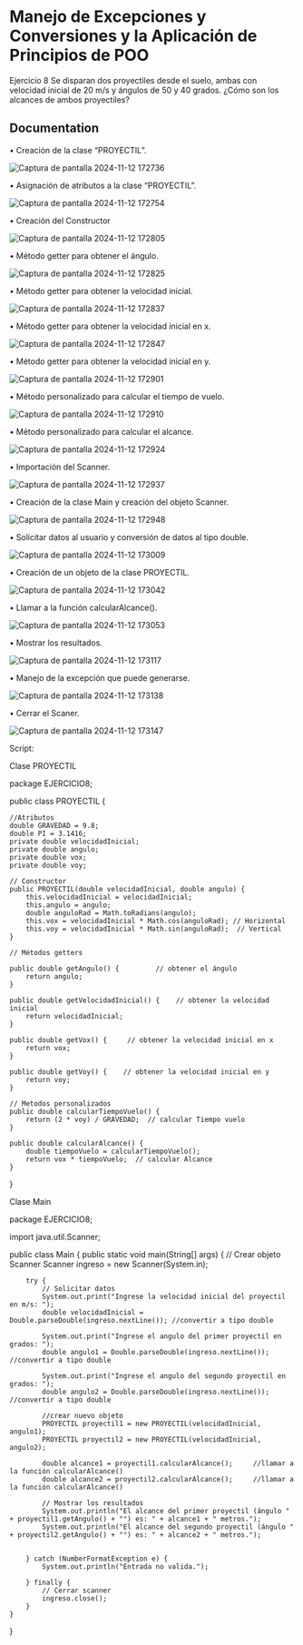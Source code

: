 
# Manejo de Excepciones y Conversiones y la Aplicación de Principios de POO 

Ejercicio 8
Se disparan dos proyectiles desde el suelo, ambas con velocidad inicial de 20 m/s y ángulos de 50 y 40 grados. ¿Cómo son los alcances de ambos proyectiles?



## Documentation




•	Creación de la clase “PROYECTIL”.

![Captura de pantalla 2024-11-12 172736](https://github.com/user-attachments/assets/bec38561-ca48-47d4-9872-1f960c432e0c)
 
•	Asignación de atributos a la clase “PROYECTIL”.
 
![Captura de pantalla 2024-11-12 172754](https://github.com/user-attachments/assets/ffd0282c-ee0c-405c-9640-84e7c1174aa9)

•	Creación del Constructor
 
![Captura de pantalla 2024-11-12 172805](https://github.com/user-attachments/assets/5044af13-24e5-4e11-9ca7-e00d76a8f840)

•	Método getter para obtener el ángulo.

![Captura de pantalla 2024-11-12 172825](https://github.com/user-attachments/assets/c4f52c57-fe08-461e-9ca8-5d358ea9b114)

•	Método getter para obtener la velocidad inicial.

![Captura de pantalla 2024-11-12 172837](https://github.com/user-attachments/assets/decf6772-96b6-4f12-a5b0-d7dd3f728bd2)

•	Método getter para obtener la velocidad inicial en x.

![Captura de pantalla 2024-11-12 172847](https://github.com/user-attachments/assets/ef16fc21-4b46-474b-9490-1a3558fefac2)

•	Método getter para obtener la velocidad inicial en y.

![Captura de pantalla 2024-11-12 172901](https://github.com/user-attachments/assets/c5d14b24-fea2-4788-9100-5310748e3a95)

•	Método personalizado para calcular el tiempo de vuelo.

![Captura de pantalla 2024-11-12 172910](https://github.com/user-attachments/assets/7fa5c662-4cf0-4504-94f0-83bd8494b11b)

•	Método personalizado para calcular el alcance.
 
![Captura de pantalla 2024-11-12 172924](https://github.com/user-attachments/assets/f5a72002-8a9a-47da-a52e-583c63eb39bc)

•	Importación del Scanner.

![Captura de pantalla 2024-11-12 172937](https://github.com/user-attachments/assets/dd263f03-ec02-41cc-a868-6da4d52edcba)

•	Creación de la clase Main y creación del objeto Scanner.

![Captura de pantalla 2024-11-12 172948](https://github.com/user-attachments/assets/f6fedc46-cc56-477d-ae0c-e6b5d6c532d7)

•	Solicitar datos al usuario y conversión de datos al tipo double.

![Captura de pantalla 2024-11-12 173009](https://github.com/user-attachments/assets/9633015a-143c-44ec-9e99-c8bcad83cb80)

•	Creación de un objeto de la clase PROYECTIL.

![Captura de pantalla 2024-11-12 173042](https://github.com/user-attachments/assets/a59294bb-593c-4b23-a835-6341062f54e3)

•	Llamar a la función calcularAlcance().

![Captura de pantalla 2024-11-12 173053](https://github.com/user-attachments/assets/be833b5c-0ba5-4a73-b649-44f04bfa99e0)

•	Mostrar los resultados.

![Captura de pantalla 2024-11-12 173117](https://github.com/user-attachments/assets/b21fe104-d693-408a-a032-15f5bbf648a8)

•	Manejo de la excepción que puede generarse.

![Captura de pantalla 2024-11-12 173138](https://github.com/user-attachments/assets/651283d0-ce89-40a4-9a37-5dbac0710347)

•	Cerrar el Scaner.

![Captura de pantalla 2024-11-12 173147](https://github.com/user-attachments/assets/c925fd77-fd50-4add-8f61-7c9fce92d0d0)


Script:

Clase PROYECTIL

package EJERCICIO8;

public class PROYECTIL {

    //Atributos
    double GRAVEDAD = 9.8;
    double PI = 3.1416;
    private double velocidadInicial;
    private double angulo;
    private double vox;
    private double voy;

    // Constructor
    public PROYECTIL(double velocidadInicial, double angulo) {
        this.velocidadInicial = velocidadInicial;
        this.angulo = angulo;
        double anguloRad = Math.toRadians(angulo);
        this.vox = velocidadInicial * Math.cos(anguloRad); // Horizontal
        this.voy = velocidadInicial * Math.sin(anguloRad);  // Vertical
    }

    // Métodos getters

    public double getAngulo() {         // obtener el ángulo
        return angulo;
    }

    public double getVelocidadInicial() {    // obtener la velocidad inicial
        return velocidadInicial;
    }

    public double getVox() {     // obtener la velocidad inicial en x
        return vox;
    }

    public double getVoy() {    // obtener la velocidad inicial en y
        return voy;
    }

    // Metodos personalizados
    public double calcularTiempoVuelo() {
        return (2 * voy) / GRAVEDAD;  // calcular Tiempo vuelo
    }

    public double calcularAlcance() {
        double tiempoVuelo = calcularTiempoVuelo();
        return vox * tiempoVuelo;  // calcular Alcance
    }


}

Clase Main

package EJERCICIO8;

import java.util.Scanner;

public class Main {
    public static void main(String[] args) {
        // Crear objeto Scanner
        Scanner ingreso = new Scanner(System.in);

        try {
            // Solicitar datos
            System.out.print("Ingrese la velocidad inicial del proyectil en m/s: ");
            double velocidadInicial = Double.parseDouble(ingreso.nextLine()); //convertir a tipo double

            System.out.print("Ingrese el angulo del primer proyectil en grados: ");
            double angulo1 = Double.parseDouble(ingreso.nextLine());    //convertir a tipo double

            System.out.print("Ingrese el angulo del segundo proyectil en grados: ");
            double angulo2 = Double.parseDouble(ingreso.nextLine());    //convertir a tipo double

            //crear nuevo objeto
            PROYECTIL proyectil1 = new PROYECTIL(velocidadInicial, angulo1);
            PROYECTIL proyectil2 = new PROYECTIL(velocidadInicial, angulo2);

            double alcance1 = proyectil1.calcularAlcance();     //llamar a la función calcularAlcance()
            double alcance2 = proyectil2.calcularAlcance();     //llamar a la función calcularAlcance()

            // Mostrar los resultados
            System.out.println("El alcance del primer proyectil (ángulo " + proyectil1.getAngulo() + "°) es: " + alcance1 + " metros.");
            System.out.println("El alcance del segundo proyectil (ángulo " + proyectil2.getAngulo() + "°) es: " + alcance2 + " metros.");


        } catch (NumberFormatException e) {
            System.out.println("Entrada no valida.");

        } finally {
            // Cerrar scanner
            ingreso.close();
        }
    }
}






